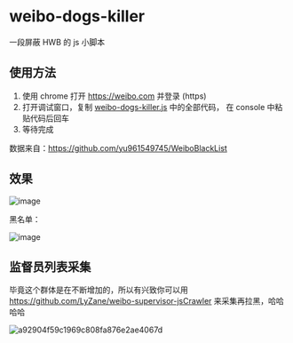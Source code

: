 # weibo-dogs-killer

一段屏蔽 HWB 的 js 小脚本

## 使用方法

1. 使用 chrome 打开 https://weibo.com 并登录 (https)
2. 打开调试窗口，复制 [weibo-dogs-killer.js](https://github.com/overtrue/weibo-dogs-killer/raw/master/weibo-dogs-killer.js) 中的全部代码， 在 console 中粘贴代码后回车
3. 等待完成

数据来自：https://github.com/yu961549745/WeiboBlackList


## 效果
![image](https://user-images.githubusercontent.com/1472352/31420525-b2c51600-ae07-11e7-8b4e-0a287e1914ab.png)

黑名单：

![image](https://user-images.githubusercontent.com/1472352/31421935-16441f3e-ae10-11e7-8d5a-333d9aa26ccc.png)


## 监督员列表采集

毕竟这个群体是在不断增加的，所以有兴致你可以用 https://github.com/LyZane/weibo-supervisor-jsCrawler 来采集再拉黑，哈哈哈哈

![a92904f59c1969c808fa876e2ae4067d](https://user-images.githubusercontent.com/1472352/31431285-d52981dc-ae38-11e7-9d72-c1e61ef19b2e.gif)

